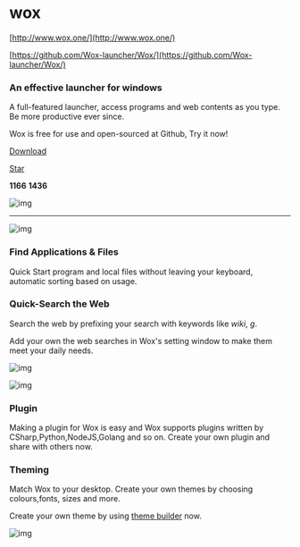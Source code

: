 # wox

[http://www.wox.one/](http://www.wox.one/)

[https://github.com/Wox-launcher/Wox/](https://github.com/Wox-launcher/Wox/)

### An effective launcher for windows

A full-featured launcher, access programs and web contents as you type. Be more productive ever since.

Wox is free for use and open-sourced at Github, Try it now!

[Download](https://github.com/Wox-launcher/Wox/releases)

[ Star](https://github.com/qianlifeng/wox)

 **1166**  **1436**

![img](http://www.wox.one/images/wox_preview.jpg)



------

![img](http://www.wox.one/images/wox_find_app.jpg)

### Find Applications & Files

Quick Start program and local files without leaving your keyboard, automatic sorting based on usage.

### Quick-Search the Web

Search the web by prefixing your search with keywords like *wiki*, *g*.

Add your own the web searches in Wox's setting window to make them meet your daily needs.

![img](http://www.wox.one/images/wox_websearch.jpg)

![img](http://www.wox.one/images/wox_plugin.jpg)

### Plugin

Making a plugin for Wox is easy and Wox supports plugins written by CSharp,Python,NodeJS,Golang and so on. Create your own plugin and share with others now.

### Theming

Match Wox to your desktop. Create your own themes by choosing colours,fonts, sizes and more.

Create your own theme by using [theme builder](http://www.wox.one/#theme/builder) now.

![img](http://www.wox.one/images/wox_theme.jpg)